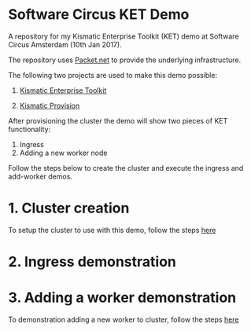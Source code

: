 # Software Circus KET Demo
A repository for my Kismatic Enterprise Toolkit (KET) demo at Software Circus Amsterdam (10th Jan 2017).

The repository uses [Packet.net](https://www.packet.net/) to provide the underlying infrastructure.

The following two projects are used to make this demo possible:

1. [Kismatic Enterprise Toolkit](https://github.com/apprenda/kismatic)

2. [Kismatic Provision](https://github.com/apprenda/kismatic-provision)

After provisioning the cluster the demo will show two pieces of KET functionality:

1. Ingress
2. Adding a new worker node

Follow the steps below to create the cluster and execute the ingress and add-worker demos.

# 1. Cluster creation
To setup the cluster to use with this demo, follow the steps [here](docs/local-machine-setup.md)

# 2. Ingress demonstration


# 3. Adding a worker demonstration
To demonstration adding a new worker to cluster, follow the steps [here](docs/adding-a-worker-node.md)